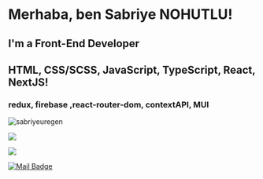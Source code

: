 
# Merhaba, ben Sabriye NOHUTLU! 
## I'm a Front-End Developer
## HTML, CSS/SCSS, JavaScript, TypeScript, React, NextJS!
### redux, firebase ,react-router-dom, contextAPI, MUI
<p align="left"> <img src="https://komarev.com/ghpvc/?username=sabriyeuregen" alt="sabriyeuregen" /> </p>

[![](https://img.shields.io/github/followers/sabriyeuregen?style=social)](https://www.github.com/sabriyeuregen)

[![](https://img.shields.io/badge/linkedin-%230077B5.svg?&style=for-the-badge&logo=linkedin&logoColor=white)](https://www.linkedin.com/in/sabriye-%C3%BCregen/)

[![Mail Badge](https://img.shields.io/badge/sabriyeuregen@gmail.com-c14438?style=for-the-badge&logo=Gmail&logoColor=white&link=mailto:sabriyeuregen@gmail.com)](mailto:sabriyeuregen@gmail.com)


